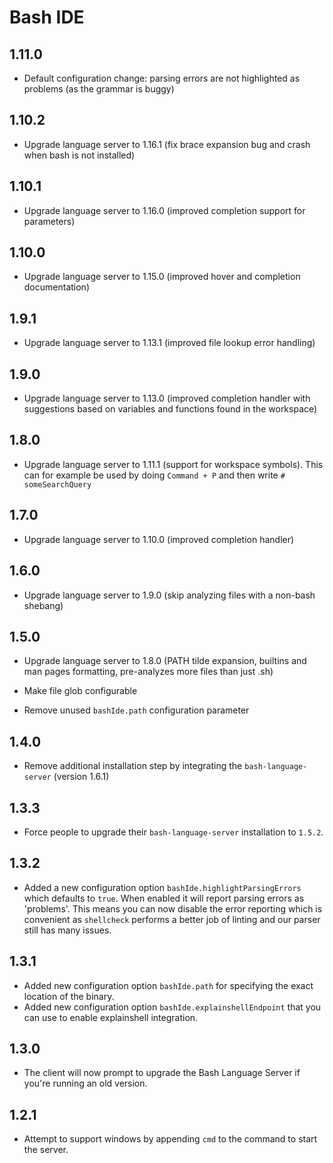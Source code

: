 # Bash IDE

## 1.11.0

* Default configuration change: parsing errors are not highlighted as problems (as the grammar is buggy)

## 1.10.2

* Upgrade language server to 1.16.1 (fix brace expansion bug and crash when bash is not installed)

## 1.10.1

* Upgrade language server to 1.16.0 (improved completion support for parameters)

## 1.10.0

* Upgrade language server to 1.15.0 (improved hover and completion documentation)

## 1.9.1

* Upgrade language server to 1.13.1 (improved file lookup error handling)

## 1.9.0

* Upgrade language server to 1.13.0 (improved completion handler with suggestions based on variables and functions found in the workspace)

## 1.8.0

* Upgrade language server to 1.11.1 (support for workspace symbols). This can for example be used by doing `Command + P` and then write `# someSearchQuery`

## 1.7.0

* Upgrade language server to 1.10.0 (improved completion handler)

## 1.6.0

* Upgrade language server to 1.9.0 (skip analyzing files with a non-bash shebang)

## 1.5.0

* Upgrade language server to 1.8.0 (PATH tilde expansion, builtins and man pages formatting, pre-analyzes more files than just .sh)
- Make file glob configurable
* Remove unused `bashIde.path` configuration parameter

## 1.4.0

* Remove additional installation step by integrating the `bash-language-server` (version 1.6.1)

## 1.3.3

* Force people to upgrade their `bash-language-server` installation to `1.5.2`.

## 1.3.2

* Added a new configuration option `bashIde.highlightParsingErrors` which defaults
  to `true`. When enabled it will report parsing errors as 'problems'. This means you
  can now disable the error reporting which is convenient as `shellcheck` performs a
  better job of linting and our parser still has many issues.

## 1.3.1

* Added new configuration option `bashIde.path` for specifying the exact
  location of the binary.
* Added new configuration option `bashIde.explainshellEndpoint` that you can use
  to enable explainshell integration.

## 1.3.0

* The client will now prompt to upgrade the Bash Language Server if you're running
an old version.

## 1.2.1

* Attempt to support windows by appending `cmd` to the command to start the
  server.

